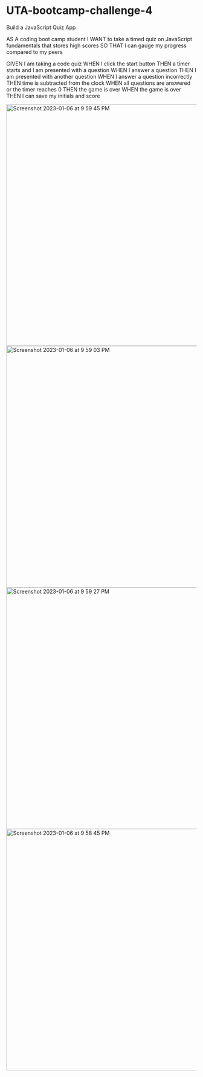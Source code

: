 # UTA-bootcamp-challenge-4
Build a JavaScript Quiz App

AS A coding boot camp student
I WANT to take a timed quiz on JavaScript fundamentals that stores high scores
SO THAT I can gauge my progress compared to my peers

GIVEN I am taking a code quiz
WHEN I click the start button
THEN a timer starts and I am presented with a question
WHEN I answer a question
THEN I am presented with another question
WHEN I answer a question incorrectly
THEN time is subtracted from the clock
WHEN all questions are answered or the timer reaches 0
THEN the game is over
WHEN the game is over
THEN I can save my initials and score

<img width="638" alt="Screenshot 2023-01-06 at 9 59 45 PM" src="https://user-images.githubusercontent.com/67513942/211130256-ea8710a0-c5c8-4611-834c-2d56c8e9a111.png">
<img width="638" alt="Screenshot 2023-01-06 at 9 59 03 PM" src="https://user-images.githubusercontent.com/67513942/211130260-bfe76206-3b37-479e-bf99-0d2ad18014a0.png">
<img width="638" alt="Screenshot 2023-01-06 at 9 59 27 PM" src="https://user-images.githubusercontent.com/67513942/211130269-0a50a3f9-451d-4b16-9260-c6ca3bdeee36.png">
<img width="638" alt="Screenshot 2023-01-06 at 9 58 45 PM" src="https://user-images.githubusercontent.com/67513942/211130270-53b9a581-0965-43b0-b855-a3f83f2dc2a4.png">
